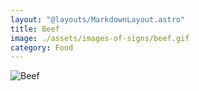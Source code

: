 ```yaml
---
layout: "@layouts/MarkdownLayout.astro"
title: Beef
image: ./assets/images-of-signs/beef.gif
category: Food
---
```


![Beef](@signs/beef.gif)

